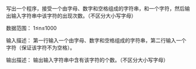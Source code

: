 写出一个程序，接受一个由字母、数字和空格组成的字符串，和一个字符，然后输出输入字符串中该字符的出现次数。（不区分大小写字母）

数据范围：
1≤n≤1000 

输入描述：
第一行输入一个由字母、数字和空格组成的字符串，第二行输入一个字符（保证该字符不为空格）。

输出描述：
输出输入字符串中含有该字符的个数。（不区分大小写字母）